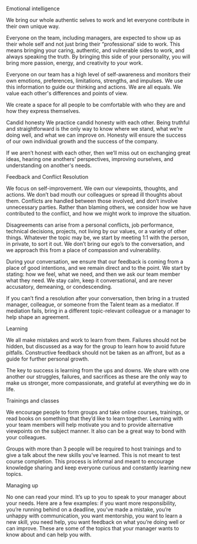 Emotional intelligence

We bring our whole authentic selves to work and let everyone contribute in their own unique way.

Everyone on the team, including managers, are expected to show up as their whole self and not just bring their “professional’ side to work. This means bringing your caring, authentic, and vulnerable sides to work, and always speaking the truth. By bringing this side of your personality, you will bring more passion, energy, and creativity to your work.
 
Everyone on our team has a high level of self-awareness and monitors their own emotions, preferences, limitations, strengths, and impulses. We use this information to guide our thinking and actions. We are all equals. We value each other's differences and points of view.
 
We create a space for all people to be comfortable with who they are and how they express themselves.

Candid honesty
We practice candid honesty with each other. Being truthful and straightforward is the only way to know where we stand, what we’re doing well, and what we can improve on. Honesty will ensure the success of our own individual growth and the success of the company. 
 
If we aren’t honest with each other, then we’ll miss out on exchanging great ideas, hearing one anothers’ perspectives, improving ourselves, and understanding on another's needs.

Feedback and Conflict Resolution

We focus on self-improvement. We own our viewpoints, thoughts, and actions. We don’t bad mouth our colleagues or spread ill thoughts about them. Conflicts are handled between those involved, and don’t involve unnecessary parties.
Rather than blaming others, we consider how we have contributed to the conflict, and how we might work to improve the situation.

Disagreements can arise from a personal conflicts, job performance, technical decisions, projects, not living by our values, or a variety of other things. Whatever the topic may be, we start by meeting 1:1 with the person, in private, to sort it out. We don’t bring our ego’s to the conversation, and we approach this from a place of compassion and vulnerability. 

During your conversation, we ensure that our feedback is coming from a place of good intentions, and we remain direct and to the point. We start by stating: how we feel, what we need, and then we ask our team member what they need. We stay calm, keep it conversational, and are never accusatory, demeaning, or condescending. 

If you can’t find a resolution after your conversation, then bring in a trusted manager, colleague, or someone from the Talent team as a mediator. If mediation fails, bring in a different topic-relevant colleague or a manager to help shape an agreement. 

Learning

We all make mistakes and work to learn from them. Failures should not be hidden, but discussed as a way for the group to learn how to avoid future pitfalls. Constructive feedback should not be taken as an affront, but as a guide for further personal growth.
 
The key to success is learning from the ups and downs. We share with one another our struggles, failures, and sacrifices as these are the only way to make us stronger, more compassionate, and grateful at everything we do in life.

Trainings and classes

We encourage people to form groups and take online courses, trainings, or read books on something that they’d like to learn together. Learning with your team members will help motivate you and to provide alternative viewpoints on the subject manner. It also can be a great way to bond with your colleagues.
 
Groups with more than 3 people will be required to host trainings and to give a talk about the new skills you’ve learned. This is not meant to test course completion. This process is informal and meant to encourage knowledge sharing and keep everyone curious and constantly learning new topics.  

Managing up

No one can read your mind. It’s up to you to speak to your manager about your needs. Here are a few examples: if you want more responsibility, you’re running behind on a deadline, you’ve made a mistake, you’re unhappy with communication, you want mentorship, you want to learn a new skill, you need help, you want feedback on what you’re doing well or can improve. These are some of the topics that your manager wants to know about and can help you with.
